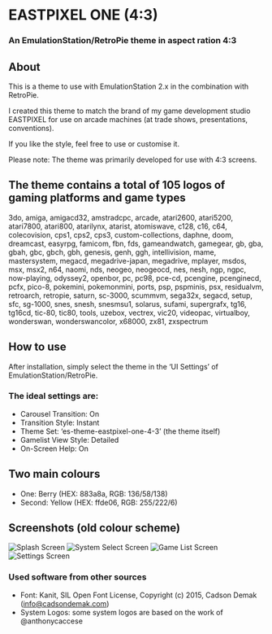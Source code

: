 # EASTPIXEL ONE (4:3)
### An EmulationStation/RetroPie theme in aspect ration 4:3

## About

This is a theme to use with EmulationStation 2.x in the combination with RetroPie.

I created this theme to match the brand of my game development studio EASTPIXEL for use on arcade machines (at trade shows, presentations, conventions).

If you like the style, feel free to use or customise it.

Please note: The theme was primarily developed for use with 4:3 screens.

## The theme contains a total of 105 logos of gaming platforms and game types

3do, amiga, amigacd32, amstradcpc, arcade, atari2600, atari5200, atari7800, atari800, atarilynx, atarist, atomiswave, c128, c16, c64, colecovision, cps1, cps2, cps3, custom-collections, daphne, doom, dreamcast, easyrpg, famicom, fbn, fds, gameandwatch, gamegear, gb, gba, gbah, gbc, gbch, gbh, genesis, genh, ggh, intellivision, mame, mastersystem, megacd, megadrive-japan, megadrive, mplayer, msdos, msx, msx2, n64, naomi, nds, neogeo, neogeocd, nes, nesh, ngp, ngpc, now-playing, odyssey2, openbor, pc, pc98, pce-cd, pcengine, pcenginecd, pcfx, pico-8, pokemini, pokemonmini, ports, psp, pspminis, psx, residualvm, retroarch, retropie, saturn, sc-3000, scummvm, sega32x, segacd, setup, sfc, sg-1000, snes, snesh, snesmsu1, solarus, sufami, supergrafx, tg16, tg16cd, tic-80, tic80, tools, uzebox, vectrex, vic20, videopac, virtualboy, wonderswan, wonderswancolor, x68000, zx81, zxspectrum

## How to use

After installation, simply select the theme in the ‘UI Settings’ of EmulationStation/RetroPie.

### The ideal settings are:
- Carousel Transition: On
- Transition Style: Instant
- Theme Set: ‘es-theme-eastpixel-one-4-3’ (the theme itself)
- Gamelist View Style: Detailed
- On-Screen Help: On


## Two main colours

- One: Berry (HEX: 883a8a, RGB: 136/58/138)
- Second: Yellow (HEX: ffde06, RGB: 255/222/6)



## Screenshots (old colour scheme)

![Splash Screen](https://www.eastpixel.de/files/es-theme-eastpixel-one-4-3-splash.png)
![System Select Screen](https://www.eastpixel.de/files/es-theme-eastpixel-one-4-3-system.png)
![Game List Screen](https://www.eastpixel.de/files/es-theme-eastpixel-one-4-3-gamelist.png)
![Settings Screen](https://www.eastpixel.de/files/es-theme-eastpixel-one-4-3-settings.png)


### Used software from other sources

- Font: Kanit, SIL Open Font License, Copyright (c) 2015, Cadson Demak (info@cadsondemak.com)
- System Logos: some system logos are based on the work of @anthonycaccese
